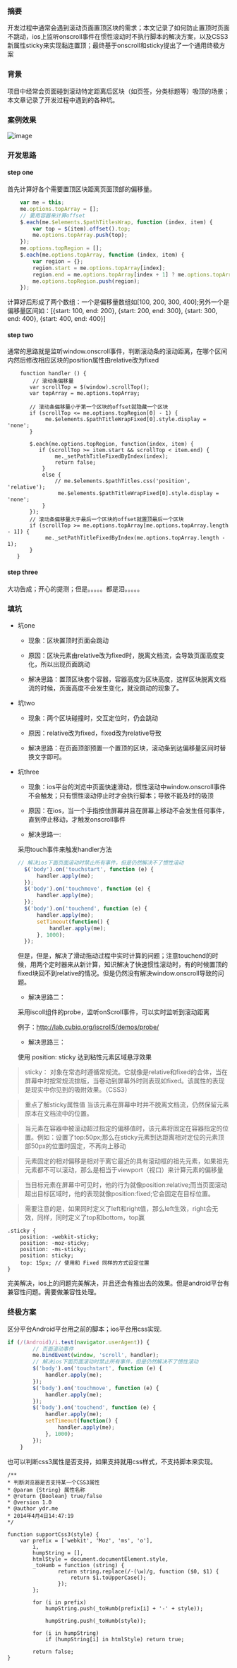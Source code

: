 ### 摘要

开发过程中通常会遇到滚动页面置顶区块的需求；本文记录了如何防止置顶时页面不跳动，ios上监听onscroll事件在惯性滚动时不执行脚本的解决方案，以及CSS3新属性sticky来实现黏连置顶；最终基于onscroll和sticky提出了一个通用终极方案

### 背景

项目中经常会页面碰到滚动特定距离后区块（如页签，分类标题等）吸顶的场景；本文章记录了开发过程中遇到的各种坑。



### 案例效果

 ![image](https://github.com/zuopf769/notebook/blob/master/fe/%E6%BB%9A%E5%8A%A8%E8%BF%9E%E7%BB%AD%E5%90%B8%E9%A1%B6/example.png)


### 开发思路


#### step one

首先计算好各个需要置顶区块距离页面顶部的偏移量。

```javascript
    var me = this;
    me.options.topArray = [];
    // 要用容器来计算offset
    $.each(me.$elements.$pathTitlesWrap, function (index, item) {
        var top = $(item).offset().top;
        me.options.topArray.push(top);
    });
    me.options.topRegion = [];
    $.each(me.options.topArray, function (index, item) {
        var region = {};
        region.start = me.options.topArray[index];
        region.end = me.options.topArray[index + 1] ? me.options.topArray[index + 1] : me.options.topArray[index];
        me.options.topRegion.push(region);
    });
```
计算好后形成了两个数组：一个是偏移量数组如[100, 200, 300, 400];另外一个是偏移量区间如：[{start: 100, end: 200}, {start: 200, end: 300}, {start: 300, end: 400}, {start: 400, end: 400}]

#### step two

通常的思路就是监听window.onscroll事件，判断滚动条的滚动距离，在哪个区间内然后修改相应区块的position属性由relative改为fixed

```javacript
    function handler () {
    	// 滚动条偏移量
       var scrollTop = $(window).scrollTop();
       var topArray = me.options.topArray;
		
       // 滚动条偏移量小于第一个区块的offset就隐藏一个区块
       if (scrollTop <= me.options.topRegion[0] - 1) {
            me.$elements.$pathTitleWrapFixed[0].style.display = 'none';
       }

       $.each(me.options.topRegion, function(index, item) {
          if (scrollTop >= item.start && scrollTop < item.end) {
               me._setPathTitleFixedByIndex(index);
               return false;
           }
           else {
               // me.$elements.$pathTitles.css('position', 'relative');
                me.$elements.$pathTitleWrapFixed[0].style.display = 'none';
           }
       });
       // 滚动条偏移量大于最后一个区块的offset就置顶最后一个区块
       if (scrollTop >= me.options.topArray[me.options.topArray.length - 1]) {
            me._setPathTitleFixedByIndex(me.options.topArray.length - 1);
       }
   }

```
#### step three

大功告成；开心的提测；但是。。。。。都是泪。。。。。


### 填坑

+ 坑one

	+ 现象：区块置顶时页面会跳动

	+ 原因：区块元素由relative改为fixed时，脱离文档流，会导致页面高度变化，所以出现页面跳动

	+ 解决思路：置顶区块套个容器，容器高度为区块高度，这样区块脱离文档流的时候，页面高度不会发生变化，就没跳动的现象了。

+ 坑two

	+ 现象：两个区块碰撞时，交互定位时，仍会跳动
	
	+ 原因：relative改为fixed，fixed改为relative导致
	
	+ 解决思路：在页面顶部预置一个置顶的区块，滚动条到达偏移量区间时替换文字即可。
	

+ 坑three

  + 现象：ios平台的浏览中页面快速滑动，惯性滚动中window.onscroll事件不会触发；只有惯性滚动停止时才会执行脚本；导致不能及时的吸顶
  
  + 原因：在ios，当一个手指按住屏幕并且在屏幕上移动不会发生任何事件，直到停止移动，才触发onscroll事件
  
  
  + 解决思路一:
  
  采用touch事件来触发handler方法
  
  ```javascript
  // 解决ios下面页面滚动时禁止所有事件，但是仍然解决不了惯性滚动
    $('body').on('touchstart', function (e) {
        handler.apply(me);
    });
    $('body').on('touchmove', function (e) {
        handler.apply(me);
    });
    $('body').on('touchend', function (e) {
        handler.apply(me);
        setTimeout(function() {
            handler.apply(me);
        }, 1000);
    });
  ```
  
  但是，但是，解决了滑动拖动过程中实时计算的问题；注意touchend的时候，用两个定时器来从新计算，知识解决了快速惯性滚动时，有的时候置顶的fixed块回不到relative的情况。但是仍然没有解决window.onscroll导致的问题。
  
    + 解决思路二：

    采用iscoll组件的probe，监听onScroll事件，可以实时监听到滚动距离
    
    例子：http://lab.cubiq.org/iscroll5/demos/probe/
    
    + 解决思路三：
    
    使用 position: sticky 达到粘性元素区域悬浮效果
    
> sticky：
对象在常态时遵循常规流。它就像是relative和fixed的合体，当在屏幕中时按常规流排版，当卷动到屏幕外时则表现如fixed。该属性的表现是现实中你见到的吸附效果。（CSS3）

> 重点了解sticky属性值
当该元素在屏幕中时并不脱离文档流，仍然保留元素原本在文档流中的位置。

> 当元素在容器中被滚动超过指定的偏移值时，该元素将固定在容器指定的位置。例如：设置了top:50px;那么在sticky元素到达距离相对定位的元素顶部50px的位置时固定，不再向上移动

> 元素固定的相对偏移是相对于离它最近的具有滚动框的祖先元素，如果祖先元素都不可以滚动，那么是相当于viewport（视口）来计算元素的偏移量

 

> 当目标元素在屏幕中可见时，他的行为就像position:relative;而当页面滚动超出目标区域时，他的表现就像position:fixed;它会固定在目标位置。

 

> 需要注意的是，如果同时定义了left和right值，那么left生效，right会无效，同样，同时定义了top和bottom，top赢



```javacript
.sticky {  
    position: -webkit-sticky;  
    position: -moz-sticky;  
    position: -ms-sticky;  
    position: sticky;  
    top: 15px; // 使用和 Fixed 同样的方式设定位置  
}

```

完美解决，ios上的问题完美解决，并且还会有推出去的效果。但是android平台有兼容性问题。需要做兼容性处理。


### 终极方案

区分平台Android平台用之前的脚本；ios平台用css实现.
```javascript
if (/(Android)/i.test(navigator.userAgent)) {
        // 页面滚动事件
        me.bindEvent(window, 'scroll', handler);
        // 解决ios下面页面滚动时禁止所有事件，但是仍然解决不了惯性滚动
        $('body').on('touchstart', function (e) {
            handler.apply(me);
        });
        $('body').on('touchmove', function (e) {
            handler.apply(me);
        });
        $('body').on('touchend', function (e) {
            handler.apply(me);
            setTimeout(function() {
                handler.apply(me);
            }, 1000);
        });
    }
```

也可以判断css3属性是否支持，如果支持就用css样式，不支持脚本来实现。


```
/** 
* 判断浏览器是否支持某一个CSS3属性 
* @param {String} 属性名称 
* @return {Boolean} true/false 
* @version 1.0 
* @author ydr.me 
* 2014年4月4日14:47:19 
*/
 
function supportCss3(style) { 
	var prefix = ['webkit', 'Moz', 'ms', 'o'], 
		i, 
		humpString = [], 
		htmlStyle = document.documentElement.style, 
		_toHumb = function (string) { 
				return string.replace(/-(\w)/g, function ($0, $1) { 
					return $1.toUpperCase(); 
				}); 
		}; 
 
		for (i in prefix) 
			humpString.push(_toHumb(prefix[i] + '-' + style)); 
 
			humpString.push(_toHumb(style)); 
 
		for (i in humpString) 
			if (humpString[i] in htmlStyle) return true; 
 
		return false; 
}
```



    
  
  
  
  
  
  




